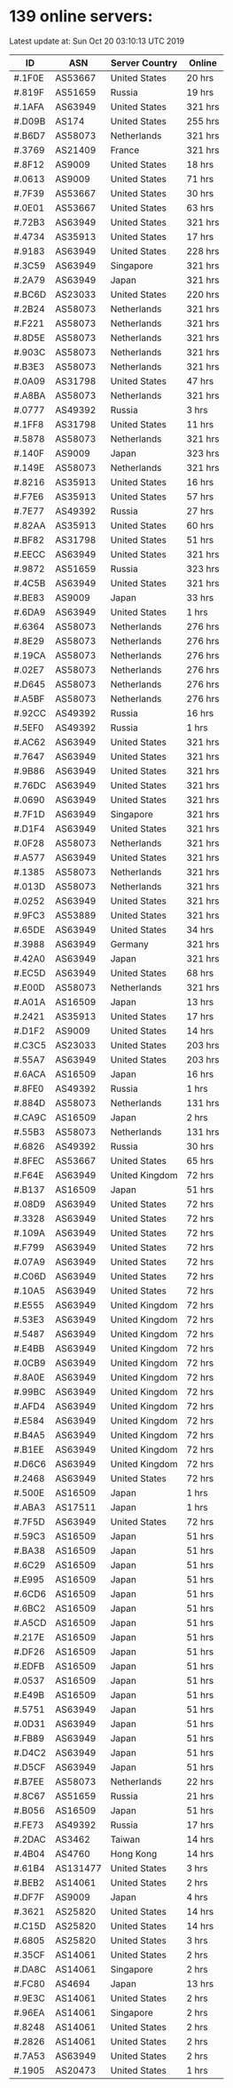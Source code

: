 # 139 online servers:

Latest update at: Sun Oct 20 03:10:13 UTC 2019

| ID | ASN | Server Country | Online |
| -- | --- | -------------- | ------ |
| #.1F0E | AS53667 | United States | 20 hrs |
| #.819F | AS51659 | Russia | 19 hrs |
| #.1AFA | AS63949 | United States | 321 hrs |
| #.D09B | AS174 | United States | 255 hrs |
| #.B6D7 | AS58073 | Netherlands | 321 hrs |
| #.3769 | AS21409 | France | 321 hrs |
| #.8F12 | AS9009 | United States | 18 hrs |
| #.0613 | AS9009 | United States | 71 hrs |
| #.7F39 | AS53667 | United States | 30 hrs |
| #.0E01 | AS53667 | United States | 63 hrs |
| #.72B3 | AS63949 | United States | 321 hrs |
| #.4734 | AS35913 | United States | 17 hrs |
| #.9183 | AS63949 | United States | 228 hrs |
| #.3C59 | AS63949 | Singapore | 321 hrs |
| #.2A79 | AS63949 | Japan | 321 hrs |
| #.BC6D | AS23033 | United States | 220 hrs |
| #.2B24 | AS58073 | Netherlands | 321 hrs |
| #.F221 | AS58073 | Netherlands | 321 hrs |
| #.8D5E | AS58073 | Netherlands | 321 hrs |
| #.903C | AS58073 | Netherlands | 321 hrs |
| #.B3E3 | AS58073 | Netherlands | 321 hrs |
| #.0A09 | AS31798 | United States | 47 hrs |
| #.A8BA | AS58073 | Netherlands | 321 hrs |
| #.0777 | AS49392 | Russia | 3 hrs |
| #.1FF8 | AS31798 | United States | 11 hrs |
| #.5878 | AS58073 | Netherlands | 321 hrs |
| #.140F | AS9009 | Japan | 323 hrs |
| #.149E | AS58073 | Netherlands | 321 hrs |
| #.8216 | AS35913 | United States | 16 hrs |
| #.F7E6 | AS35913 | United States | 57 hrs |
| #.7E77 | AS49392 | Russia | 27 hrs |
| #.82AA | AS35913 | United States | 60 hrs |
| #.BF82 | AS31798 | United States | 51 hrs |
| #.EECC | AS63949 | United States | 321 hrs |
| #.9872 | AS51659 | Russia | 323 hrs |
| #.4C5B | AS63949 | United States | 321 hrs |
| #.BE83 | AS9009 | Japan | 33 hrs |
| #.6DA9 | AS63949 | United States | 1 hrs |
| #.6364 | AS58073 | Netherlands | 276 hrs |
| #.8E29 | AS58073 | Netherlands | 276 hrs |
| #.19CA | AS58073 | Netherlands | 276 hrs |
| #.02E7 | AS58073 | Netherlands | 276 hrs |
| #.D645 | AS58073 | Netherlands | 276 hrs |
| #.A5BF | AS58073 | Netherlands | 276 hrs |
| #.92CC | AS49392 | Russia | 16 hrs |
| #.5EF0 | AS49392 | Russia | 1 hrs |
| #.AC62 | AS63949 | United States | 321 hrs |
| #.7647 | AS63949 | United States | 321 hrs |
| #.9B86 | AS63949 | United States | 321 hrs |
| #.76DC | AS63949 | United States | 321 hrs |
| #.0690 | AS63949 | United States | 321 hrs |
| #.7F1D | AS63949 | Singapore | 321 hrs |
| #.D1F4 | AS63949 | United States | 321 hrs |
| #.0F28 | AS58073 | Netherlands | 321 hrs |
| #.A577 | AS63949 | United States | 321 hrs |
| #.1385 | AS58073 | Netherlands | 321 hrs |
| #.013D | AS58073 | Netherlands | 321 hrs |
| #.0252 | AS63949 | United States | 321 hrs |
| #.9FC3 | AS53889 | United States | 321 hrs |
| #.65DE | AS63949 | United States | 34 hrs |
| #.3988 | AS63949 | Germany | 321 hrs |
| #.42A0 | AS63949 | Japan | 321 hrs |
| #.EC5D | AS63949 | United States | 68 hrs |
| #.E00D | AS58073 | Netherlands | 321 hrs |
| #.A01A | AS16509 | Japan | 13 hrs |
| #.2421 | AS35913 | United States | 17 hrs |
| #.D1F2 | AS9009 | United States | 14 hrs |
| #.C3C5 | AS23033 | United States | 203 hrs |
| #.55A7 | AS63949 | United States | 203 hrs |
| #.6ACA | AS16509 | Japan | 16 hrs |
| #.8FE0 | AS49392 | Russia | 1 hrs |
| #.884D | AS58073 | Netherlands | 131 hrs |
| #.CA9C | AS16509 | Japan | 2 hrs |
| #.55B3 | AS58073 | Netherlands | 131 hrs |
| #.6826 | AS49392 | Russia | 30 hrs |
| #.8FEC | AS53667 | United States | 65 hrs |
| #.F64E | AS63949 | United Kingdom | 72 hrs |
| #.B137 | AS16509 | Japan | 51 hrs |
| #.08D9 | AS63949 | United States | 72 hrs |
| #.3328 | AS63949 | United States | 72 hrs |
| #.109A | AS63949 | United States | 72 hrs |
| #.F799 | AS63949 | United States | 72 hrs |
| #.07A9 | AS63949 | United States | 72 hrs |
| #.C06D | AS63949 | United States | 72 hrs |
| #.10A5 | AS63949 | United States | 72 hrs |
| #.E555 | AS63949 | United Kingdom | 72 hrs |
| #.53E3 | AS63949 | United Kingdom | 72 hrs |
| #.5487 | AS63949 | United Kingdom | 72 hrs |
| #.E4BB | AS63949 | United Kingdom | 72 hrs |
| #.0CB9 | AS63949 | United Kingdom | 72 hrs |
| #.8A0E | AS63949 | United Kingdom | 72 hrs |
| #.99BC | AS63949 | United Kingdom | 72 hrs |
| #.AFD4 | AS63949 | United Kingdom | 72 hrs |
| #.E584 | AS63949 | United Kingdom | 72 hrs |
| #.B4A5 | AS63949 | United Kingdom | 72 hrs |
| #.B1EE | AS63949 | United Kingdom | 72 hrs |
| #.D6C6 | AS63949 | United Kingdom | 72 hrs |
| #.2468 | AS63949 | United States | 72 hrs |
| #.500E | AS16509 | Japan | 1 hrs |
| #.ABA3 | AS17511 | Japan | 1 hrs |
| #.7F5D | AS63949 | United States | 72 hrs |
| #.59C3 | AS16509 | Japan | 51 hrs |
| #.BA38 | AS16509 | Japan | 51 hrs |
| #.6C29 | AS16509 | Japan | 51 hrs |
| #.E995 | AS16509 | Japan | 51 hrs |
| #.6CD6 | AS16509 | Japan | 51 hrs |
| #.6BC2 | AS16509 | Japan | 51 hrs |
| #.A5CD | AS16509 | Japan | 51 hrs |
| #.217E | AS16509 | Japan | 51 hrs |
| #.DF26 | AS16509 | Japan | 51 hrs |
| #.EDFB | AS16509 | Japan | 51 hrs |
| #.0537 | AS16509 | Japan | 51 hrs |
| #.E49B | AS16509 | Japan | 51 hrs |
| #.5751 | AS63949 | Japan | 51 hrs |
| #.0D31 | AS63949 | Japan | 51 hrs |
| #.FB89 | AS63949 | Japan | 51 hrs |
| #.D4C2 | AS63949 | Japan | 51 hrs |
| #.D5CF | AS63949 | Japan | 51 hrs |
| #.B7EE | AS58073 | Netherlands | 22 hrs |
| #.8C67 | AS51659 | Russia | 21 hrs |
| #.B056 | AS16509 | Japan | 51 hrs |
| #.FE73 | AS49392 | Russia | 17 hrs |
| #.2DAC | AS3462 | Taiwan | 14 hrs |
| #.4B04 | AS4760 | Hong Kong | 14 hrs |
| #.61B4 | AS131477 | United States | 3 hrs |
| #.BEB2 | AS14061 | United States | 2 hrs |
| #.DF7F | AS9009 | Japan | 4 hrs |
| #.3621 | AS25820 | United States | 14 hrs |
| #.C15D | AS25820 | United States | 14 hrs |
| #.6805 | AS25820 | United States | 3 hrs |
| #.35CF | AS14061 | United States | 2 hrs |
| #.DA8C | AS14061 | Singapore | 2 hrs |
| #.FC80 | AS4694 | Japan | 13 hrs |
| #.9E3C | AS14061 | United States | 2 hrs |
| #.96EA | AS14061 | Singapore | 2 hrs |
| #.8248 | AS14061 | United States | 2 hrs |
| #.2826 | AS14061 | United States | 2 hrs |
| #.7A53 | AS63949 | United States | 2 hrs |
| #.1905 | AS20473 | United States | 1 hrs |

